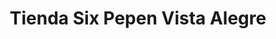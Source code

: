 ---
title: "Tienda Six Pepen Vista Alegre"
url: /valladolid/tienda-six-pepen-vista-alegre/
shop: Spirituosen
---
